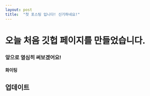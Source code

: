 ```yaml
---
layout: post
title:  "첫 포스팅 입니다! 신기하네요!"
---
```


# 오늘 처음 깃헙 페이지를 만들었습니다.
### 앞으로 열심히 써보겠어요!
#### 화이팅
## 업데이트